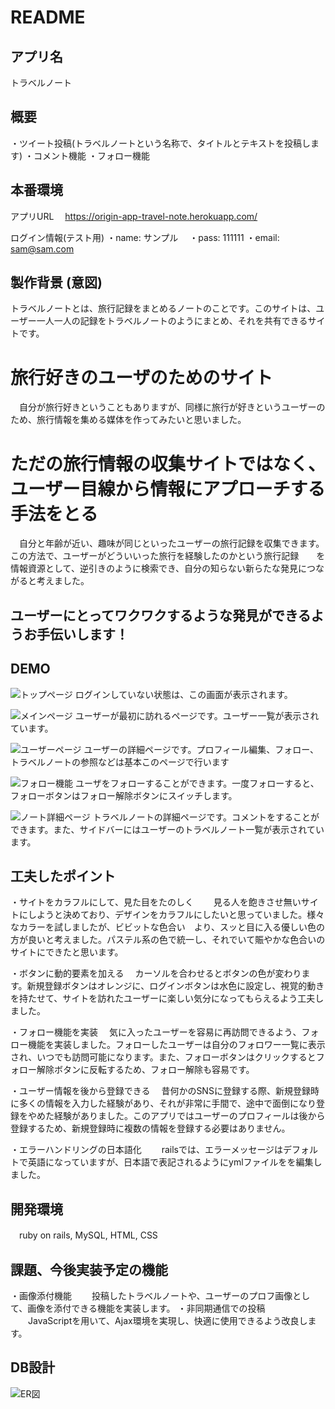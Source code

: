 # README


## アプリ名
トラベルノート



## 概要
・ツイート投稿(トラベルノートという名称で、タイトルとテキストを投稿します)
・コメント機能
・フォロー機能



## 本番環境

アプリURL
　https://origin-app-travel-note.herokuapp.com/

ログイン情報(テスト用)
・name: サンプル　
・pass: 111111
・email: sam@sam.com


## 製作背景 (意図)
 トラベルノートとは、旅行記録をまとめるノートのことです。このサイトは、ユーザー一人一人の記録をトラベルノートのようにまとめ、それを共有できるサイトです。

# 旅行好きのユーザのためのサイト
　自分が旅行好きということもありますが、同様に旅行が好きというユーザーのため、旅行情報を集める媒体を作ってみたいと思いました。

# ただの旅行情報の収集サイトではなく、ユーザー目線から情報にアプローチする手法をとる
　自分と年齢が近い、趣味が同じといったユーザーの旅行記録を収集できます。この方法で、ユーザーがどういいった旅行を経験したのかという旅行記録　　を情報資源として、逆引きのように検索でき、自分の知らない新らたな発見につながると考えました。

## ユーザーにとってワクワクするような発見ができるようお手伝いします！



## DEMO
![トップページ](https://origin-app-travel-note.herokuapp.com/)
ログインしていない状態は、この画面が表示されます。

![メインページ](https://gyazo.com/feed68c87c8949ea11e9eaa1a4f29d64)
ユーザーが最初に訪れるページです。ユーザー一覧が表示されています。

![ユーザーページ](https://gyazo.com/870f641032872dbfeb64284fffbd3213)
ユーザーの詳細ページです。プロフィール編集、フォロー、トラベルノートの参照などは基本このページで行います

![フォロー機能](https://gyazo.com/70e5cb7f2f96e4cdd3aad0f528cb3198)
ユーザをフォローすることができます。一度フォローすると、フォローボタンはフォロー解除ボタンにスイッチします。

![ノート詳細ページ](https://gyazo.com/8f347ac56775f2b6bac6a395913bea99)
トラベルノートの詳細ページです。コメントをすることができます。また、サイドバーにはユーザーのトラベルノート一覧が表示されています。



## 工夫したポイント

・サイトをカラフルにして、見た目をたのしく
　　見る人を飽きさせ無いサイトにしようと決めており、デザインをカラフルにしたいと思っていました。様々なカラーを試しましたが、ビビットな色合い　より、スッと目に入る優しい色の方が良いと考えました。パステル系の色で統一し、それでいて賑やかな色合いのサイトにできたと思います。

・ボタンに動的要素を加える
　カーソルを合わせるとボタンの色が変わります。新規登録ボタンはオレンジに、ログインボタンは水色に設定し、視覚的動きを持たせて、サイトを訪れたユーザーに楽しい気分になってもらえるよう工夫しました。

・フォロー機能を実装
　気に入ったユーザーを容易に再訪問できるよう、フォロー機能を実装しました。フォローしたユーザーは自分のフォロワー一覧に表示され、いつでも訪問可能になります。また、フォローボタンはクリックするとフォロー解除ボタンに反転するため、フォロー解除も容易です。

・ユーザー情報を後から登録できる
　昔何かのSNSに登録する際、新規登録時に多くの情報を入力した経験があり、それが非常に手間で、途中で面倒になり登録をやめた経験がありました。このアプリではユーザーのプロフィールは後から登録するため、新規登録時に複数の情報を登録する必要はありません。

・エラーハンドリングの日本語化
　　railsでは、エラーメッセージはデフォルトで英語になっていますが、日本語で表記されるようにymlファイルをを編集しました。



## 開発環境
　ruby on rails, MySQL, HTML, CSS


## 課題、今後実装予定の機能
・画像添付機能
　　投稿したトラベルノートや、ユーザーのプロフ画像として、画像を添付できる機能を実装します。
・非同期通信での投稿
　　JavaScriptを用いて、Ajax環境を実現し、快適に使用できるよう改良します。


## DB設計

![ER図](https://gyazo.com/8d3261aa8d6909ddd2999d1f3d90b830)


　








